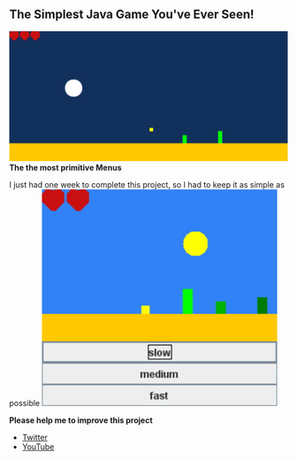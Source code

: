 ## The Simplest Java Game You've Ever Seen!
![Java Game](Game.jpg)
**The the most primitive Menus**

I just had one week to complete this project, so I had to keep it as simple as possible
![Menu](Menu.jpg) 

**Please help me to improve this project**
- [Twitter](https://twitter.com/caliduseb_hd)
- [YouTube](https://www.youtube.com/channel/UCeR3hdUxUWixnC253dku2uQ/)
